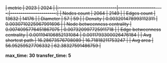 ~~| metric                      |                  2023 |                  2024 |
|:----------------------------|----------------------:|----------------------:|
| Nodes count                 |                  2064 |                  2149 |
| Edges count                 |                 13632 |                 14176 |
| Diameter                    |                    57 |                    59 |
| Density                     |  0.003201478993112311 | 0.0030710225967991696 |
| Node betweenness centrality | 0.0074095776451867075 |  0.007320997725911718 |
| Edge betweenness centrality |  0.001194106852131084 | 0.0011793300026476184 |
| Avg shortest path           |     16.28673576708089 |     16.71818211753247 |
| Avg area                    |     56.95259527706332 |     62.38327591486759 |~~

**max_time: 30**
**transfer_time: 5**
